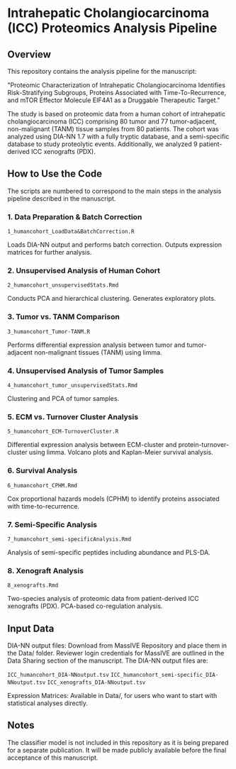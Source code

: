 # Intrahepatic Cholangiocarcinoma (ICC) Proteomics Analysis Pipeline

## Overview

This repository contains the analysis pipeline for the manuscript:

"Proteomic Characterization of Intrahepatic Cholangiocarcinoma Identifies Risk-Stratifying Subgroups, Proteins Associated with Time-To-Recurrence, and mTOR Effector Molecule EIF4A1 as a Druggable Therapeutic Target."

The study is based on proteomic data from a human cohort of intrahepatic cholangiocarcinoma (ICC) comprising 80 tumor and 77 tumor-adjacent, non-malignant (TANM) tissue samples from 80 patients. The cohort was analyzed using DIA-NN 1.7 with a fully tryptic database, and a semi-specific database to study proteolytic events. Additionally, we analyzed 9 patient-derived ICC xenografts (PDX).


## How to Use the Code

The scripts are numbered to correspond to the main steps in the analysis pipeline described in the manuscript.

### 1. Data Preparation & Batch Correction

  `1_humancohort_LoadData&BatchCorrection.R`

  Loads DIA-NN output and performs batch correction.
  Outputs expression matrices for further analysis.

### 2. Unsupervised Analysis of Human Cohort

`2_humancohort_unsupervisedStats.Rmd`

Conducts PCA and hierarchical clustering.
Generates exploratory plots.

### 3. Tumor vs. TANM Comparison

`3_humancohort_Tumor-TANM.R`

Performs differential expression analysis between tumor and tumor-adjacent non-malignant tissues (TANM) using limma.

### 4. Unsupervised Analysis of Tumor Samples

`4_humancohort_tumor_unsupervisedStats.Rmd`

Clustering and PCA of tumor samples.

### 5. ECM vs. Turnover Cluster Analysis

`5_humancohort_ECM-TurnoverCluster.R`

Differential expression analysis between ECM-cluster and protein-turnover-cluster using limma.
Volcano plots and Kaplan-Meier survival analysis.

### 6. Survival Analysis

`6_humancohort_CPHM.Rmd`

Cox proportional hazards models (CPHM) to identify proteins associated with time-to-recurrence.

### 7. Semi-Specific Analysis

`7_humancohort_semi-specificAnalysis.Rmd`

Analysis of semi-specific peptides including abundance and PLS-DA.

### 8. Xenograft Analysis

`8_xenografts.Rmd`

Two-species analysis of proteomic data from patient-derived ICC xenografts (PDX).
PCA-based co-regulation analysis.


## Input Data

DIA-NN output files: Download from MassIVE Repository and place them in the Data/ folder. Reviewer login credentials for MassIVE are outlined in the Data Sharing section of the manuscript. The DIA-NN output files are: 

`ICC_humancohort_DIA-NNoutput.tsv`
`ICC_humancohort_semi-specific_DIA-NNoutput.tsv`
`ICC_xenografts_DIA-NNoutput.tsv`

Expression Matrices: Available in Data/, for users who want to start with statistical analyses directly.

## Notes

The classifier model is not included in this repository as it is being prepared for a separate publication. It will be made publicly available before the final acceptance of this manuscript.

